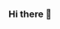 ### Hi there 👋

<!--
**btallman72/btallman72** is a ✨ _special_ ✨ repository because its `README.md` (this file) appears on your GitHub profile.

Here are some ideas to get you started:

- 🔭 I’m currently working on ...
- 🌱 I’m currently learning ...
- 👯 I’m looking to collaborate on ...
- 🤔 I’m looking for help with ...
- 💬 Ask me about ...
- 📫 How to reach me: ...
- 😄 Pronouns: ...
- ⚡ Fun fact: ...The thinnest skin on the body is found on the eyelids, which is on average 0.05mm thick. Male skin is generally thicker in all areas compared to female skin. The epidermis is composed of 3 parts. Several processes happen in these sub-layers.
-->
